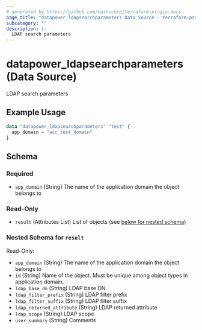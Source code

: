 ```yaml
---
# generated by https://github.com/hashicorp/terraform-plugin-docs
page_title: "datapower_ldapsearchparameters Data Source - terraform-provider-datapower"
subcategory: ""
description: |-
  LDAP search parameters
---
```


# datapower_ldapsearchparameters (Data Source)

LDAP search parameters

## Example Usage

```terraform
data "datapower_ldapsearchparameters" "test" {
  app_domain = "acc_test_domain"
}
```

<!-- schema generated by tfplugindocs -->
## Schema

### Required

- `app_domain` (String) The name of the application domain the object belongs to

### Read-Only

- `result` (Attributes List) List of objects (see [below for nested schema](#nestedatt--result))

<a id="nestedatt--result"></a>
### Nested Schema for `result`

Read-Only:

- `app_domain` (String) The name of the application domain the object belongs to
- `id` (String) Name of the object. Must be unique among object types in application domain.
- `ldap_base_dn` (String) LDAP base DN
- `ldap_filter_prefix` (String) LDAP filter prefix
- `ldap_filter_suffix` (String) LDAP filter suffix
- `ldap_returned_attribute` (String) LDAP returned attribute
- `ldap_scope` (String) LDAP scope
- `user_summary` (String) Comments

